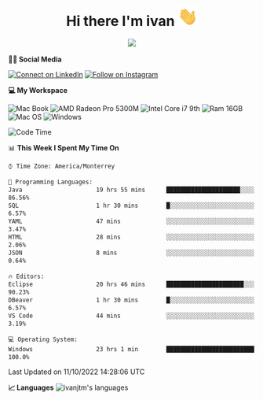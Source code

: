 <h1 align="center">Hi there I'm ivan <img src="https://raw.githubusercontent.com/ABSphreak/ABSphreak/master/gifs/Hi.gif" width="40px" /></h1>
<div align="center">
<img src="http://github-readme-streak-stats.herokuapp.com?user=ivanjtm&hide_border=true&background=00000000&border=FFFFFF00&sideNums=A8A8A8&sideLabels=A8A8A8&currStreakNum=FFC93C&dates=A8A8A8)](https://git.io/streak-stats"/>
</div>

**👦🏻 Social Media**

[![Connect on LinkedIn](https://img.shields.io/badge/LinkedIn-%230077B5.svg?&style=flat-square&logo=linkedin&logoColor=white)](https://www.linkedin.com/in/ivanjtm)
[![Follow on Instagram](https://img.shields.io/badge/Instagram-E4405F?style=flat-square&logo=instagram&logoColor=white)](https://www.instagram.com/ivanjtm)

**💻 My Workspace**

![Mac Book](https://img.shields.io/badge/Apple-MacBook_Pro_2019-999999?style=flat-square&logo=apple&logoColor=white)
![AMD Radeon Pro 5300M](https://img.shields.io/badge/AMD-Radeon_Pro_5300M-ED1C24?style=flat-square&logo=amd&logoColor=white)
![Intel Core i7 9th](https://img.shields.io/badge/Intel-Core_i7_9th-0071C5?style=flat-square&logo=intel&logoColor=white)
![Ram 16GB](https://img.shields.io/badge/RAM-16GB-230071C5?style=flat-square&logoColor=white)
![Mac OS](https://img.shields.io/badge/Mac%20OS-000000?style=flat-square&logo=apple&logoColor=white)
![Windows](https://img.shields.io/badge/Windows-0078D6?style=flat-square&logo=windows&logoColor=white)


<!--START_SECTION:waka-->
![Code Time](http://img.shields.io/badge/Code%20Time-747%20hrs%2033%20mins-blue)

📊 **This Week I Spent My Time On** 

```text
⌚︎ Time Zone: America/Monterrey

💬 Programming Languages: 
Java                     19 hrs 55 mins      █████████████████████░░░░   86.56% 
SQL                      1 hr 30 mins        █░░░░░░░░░░░░░░░░░░░░░░░░   6.57% 
YAML                     47 mins             ░░░░░░░░░░░░░░░░░░░░░░░░░   3.47% 
HTML                     28 mins             ░░░░░░░░░░░░░░░░░░░░░░░░░   2.06% 
JSON                     8 mins              ░░░░░░░░░░░░░░░░░░░░░░░░░   0.64%

🔥 Editors: 
Eclipse                  20 hrs 46 mins      ██████████████████████░░░   90.23% 
DBeaver                  1 hr 30 mins        █░░░░░░░░░░░░░░░░░░░░░░░░   6.57% 
VS Code                  44 mins             ░░░░░░░░░░░░░░░░░░░░░░░░░   3.19%

💻 Operating System: 
Windows                  23 hrs 1 min        █████████████████████████   100.0%

```


 Last Updated on 11/10/2022 14:28:06 UTC
<!--END_SECTION:waka-->
**📈 Languages**
 ![ivanjtm's languages](https://wakatime.com/share/@ivanjtm/a32f83c6-d0c9-49a4-a5ae-d0440b950377.svg)
